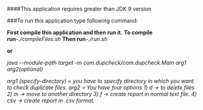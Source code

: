 ####This application requires greater than JDK 9 version

###To run this application type following command:

**First compile this application and then run it.**
**To compile run**-*./compileFiles.sh*
**Then run**-*./run.sh*
	
**or**
	
*java --module-path target -m com.dupcheck/com.dupcheck.Main arg1 arg2(optional)*


*arg1 (specify-directory) =  you have to specify directory in which you want to check duplicate files.* 
*arg2  =  You have four options* 
	*1) d  -> to delete files*
	*2) m  -> move to another directory*
	*3) f  -> create report in normal text file.*
	*4) csv  -> create report in .csv format.*
